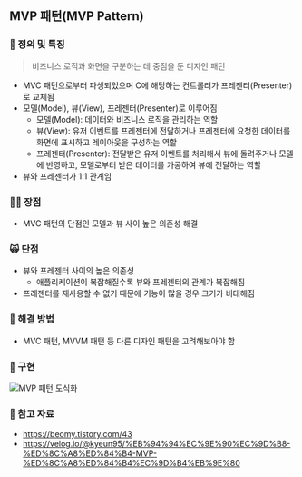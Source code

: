 ## MVP 패턴(MVP Pattern)

### 👻 정의 및 특징
> 비즈니스 로직과 화면을 구분하는 데 중점을 둔 디자인 패턴
- MVC 패턴으로부터 파생되었으며 C에 해당하는 컨트롤러가 프레젠터(Presenter)로 교체됨
- 모델(Model), 뷰(View), 프레젠터(Presenter)로 이루어짐
  - 모델(Model): 데이터와 비즈니스 로직을 관리하는 역할
  - 뷰(View): 유저 이벤트를 프레젠터에 전달하거나 프레젠터에 요청한 데이터를 화면에 표시하고 레이아웃을 구성하는 역할
  - 프레젠터(Presenter): 전달받은 유저 이벤트를 처리해서 뷰에 돌려주거나 모델에 반영하고, 모델로부터 받은 데이터를 가공하여 뷰에 전달하는 역할
- 뷰와 프레젠터가 1:1 관계임 

### 👼🏻 장점
- MVC 패턴의 단점인 모델과 뷰 사이 높은 의존성 해결

### 🙀 단점
- 뷰와 프레젠터 사이의 높은 의존성
  - 애플리케이션이 복잡해질수록 뷰와 프레젠터의 관계가 복잡해짐
- 프레젠터를 재사용할 수 없기 때문에 기능이 많을 경우 크기가 비대해짐
 
### 🌴 해결 방법
- MVC 패턴, MVVM 패턴 등 다른 디자인 패턴을 고려해보아야 함

### 💬 구현
![MVP 패턴 도식화](https://github.com/choala/TIL/assets/72439620/cdc843d7-c475-40d3-99ca-29f7b296bb6c)

### 🍟 참고 자료
- https://beomy.tistory.com/43
- https://velog.io/@kyeun95/%EB%94%94%EC%9E%90%EC%9D%B8-%ED%8C%A8%ED%84%B4-MVP-%ED%8C%A8%ED%84%B4%EC%9D%B4%EB%9E%80
